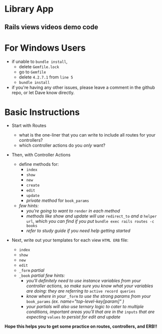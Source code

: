 # Library App

## Rails views videos demo code

# For Windows Users
- if unable to `bundle install`,
    - delete `Gemfile.lock`
    - go to `Gemfile`
    - delete `4.2.7.1` from `line 5`
    - `bundle install`
- if you're having any other issues, please leave a comment in the github repo, or let Dave know directly.

# Basic Instructions
+ Start with Routes
    - what is the one-liner that you can write to include all routes for your controllers?
    - which controller actions do you *only* want?

+  Then, with Controller Actions
    - define methods for:
        - `index`
        - `show`
        - `new`
        - `create`
        - `edit`
        - `update`
        - *private method* for `book_params`
    - *few hints:*
        - *you're going to want to* `render` *in each method*
        - *methods like show and update will use* `redirect_to` *and a* `helper url`, *which you can find if you put*
            `bundle exec rails routes -c books`
        - *refer to study guide if you need help getting started*

+ Next, write out your templates for each view `HTML ERB` file:
    - `index`
    - `show`
    - `new`
    - `edit`
    - `_form` *partial*
    - `_book` *partial*
    *few hints:*
        - *you'll definitely need to use instance variables from your controller actions, so make sure you know what your variables are doing: they are referring to* `active record queries`
        - *know where in your* `_form` *to use the strong params from your* `book_params` *(ex. name="top-level-key[param]" )*
        - *your partials will also use ternary logic to cater to multiple conditions, important areas you'll that are in the* `inputs` *that are expecting* `values` *to persist for edit and update*

**Hope this helps you to get some practice on routes, controllers, and ERB!!**



    
